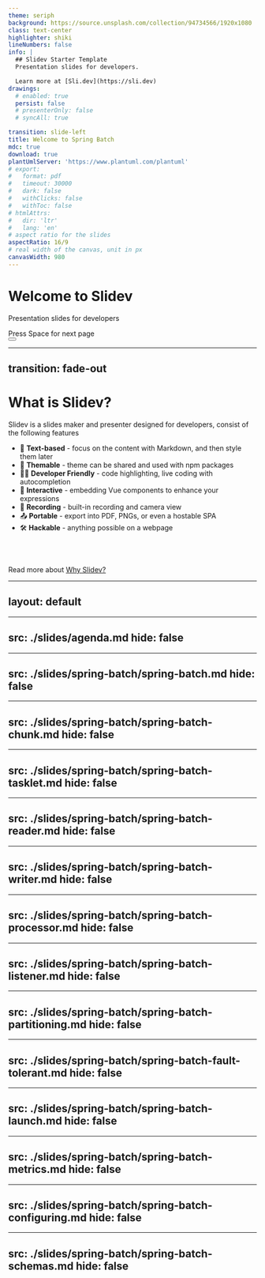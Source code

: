 ```yaml
---
theme: seriph
background: https://source.unsplash.com/collection/94734566/1920x1080
class: text-center
highlighter: shiki
lineNumbers: false
info: |
  ## Slidev Starter Template
  Presentation slides for developers.

  Learn more at [Sli.dev](https://sli.dev)
drawings:
  # enabled: true
  persist: false
  # presenterOnly: false
  # syncAll: true

transition: slide-left
title: Welcome to Spring Batch
mdc: true
download: true
plantUmlServer: 'https://www.plantuml.com/plantuml'
# export:
#   format: pdf
#   timeout: 30000
#   dark: false
#   withClicks: false
#   withToc: false
# htmlAttrs:
#   dir: 'ltr'
#   lang: 'en'  
# aspect ratio for the slides
aspectRatio: 16/9
# real width of the canvas, unit in px
canvasWidth: 980
---
```


# Welcome to Slidev

Presentation slides for developers

<div class="pt-12">
  <span @click="$slidev.nav.next" class="px-2 py-1 rounded cursor-pointer" hover="bg-white bg-opacity-10">
    Press Space for next page <carbon:arrow-right class="inline"/>
  </span>
</div>

<div class="abs-br m-6 flex gap-2">
  <button @click="$slidev.nav.openInEditor()" title="Open in Editor" class="text-xl slidev-icon-btn opacity-50 !border-none !hover:text-white">
    <carbon:edit />
  </button>
  <a href="https://github.com/slidevjs/slidev" target="_blank" alt="GitHub" title="Open in GitHub"
    class="text-xl slidev-icon-btn opacity-50 !border-none !hover:text-white">
    <carbon-logo-github />
  </a>
</div>

<!--
The last comment block of each slide will be treated as slide notes. It will be visible and editable in Presenter Mode along with the slide. [Read more in the docs](https://sli.dev/guide/syntax.html#notes)
-->

---
transition: fade-out
---

# What is Slidev?

Slidev is a slides maker and presenter designed for developers, consist of the following features

- 📝 **Text-based** - focus on the content with Markdown, and then style them later
- 🎨 **Themable** - theme can be shared and used with npm packages
- 🧑‍💻 **Developer Friendly** - code highlighting, live coding with autocompletion
- 🤹 **Interactive** - embedding Vue components to enhance your expressions
- 🎥 **Recording** - built-in recording and camera view
- 📤 **Portable** - export into PDF, PNGs, or even a hostable SPA
- 🛠 **Hackable** - anything possible on a webpage

<br>
<br>

Read more about [Why Slidev?](https://sli.dev/guide/why)

---
layout: default
---
---
src: ./slides/agenda.md
hide: false
---
---
src: ./slides/spring-batch/spring-batch.md
hide: false
---
---
src: ./slides/spring-batch/spring-batch-chunk.md
hide: false
---
---
src: ./slides/spring-batch/spring-batch-tasklet.md
hide: false
---
---
src: ./slides/spring-batch/spring-batch-reader.md
hide: false
---
---
src: ./slides/spring-batch/spring-batch-writer.md
hide: false
---
---
src: ./slides/spring-batch/spring-batch-processor.md
hide: false
---
---
src: ./slides/spring-batch/spring-batch-listener.md
hide: false
---
---
src: ./slides/spring-batch/spring-batch-partitioning.md
hide: false
---
---
src: ./slides/spring-batch/spring-batch-fault-tolerant.md
hide: false
---
---
src: ./slides/spring-batch/spring-batch-launch.md
hide: false
---
---
src: ./slides/spring-batch/spring-batch-metrics.md
hide: false
---
---
src: ./slides/spring-batch/spring-batch-configuring.md
hide: false
---
---
src: ./slides/spring-batch/spring-batch-schemas.md
hide: false
---
